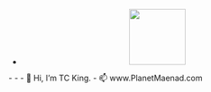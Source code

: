 - <div id="header" align="center">
  
  <img src="![1 copy 2](https://user-images.githubusercontent.com/128671881/235335060-75d49048-6626-44f9-a163-ed6806f64309.png)" width="100"/>
  

</div>
- 
- 
- 👋 Hi, I’m TC King.
- 📫 www.PlanetMaenad.com

<!---
TCKingCeryn/TCKingCeryn is a ✨ special ✨ repository because its `README.md` (this file) appears on your GitHub profile.
You can click the Preview link to take a look at your changes.
--->
